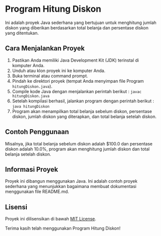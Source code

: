 # Program Hitung Diskon

Ini adalah proyek Java sederhana yang bertujuan untuk menghitung jumlah diskon yang diberikan berdasarkan total belanja dan persentase diskon yang ditentukan.

## Cara Menjalankan Proyek

1. Pastikan Anda memiliki Java Development Kit (JDK) terinstal di komputer Anda.
2. Unduh atau klon proyek ini ke komputer Anda.
3. Buka terminal atau command prompt.
4. Pindah ke direktori proyek (tempat Anda menyimpan file Program `hitungDiskon.java`).
5. Compile kode Java dengan menjalankan perintah berikut : `javac hitungDiskon.java`
6. Setelah kompilasi berhasil, jalankan program dengan perintah berikut : `java hitungDiskon`
7. Program akan menampilkan total belanja sebelum diskon, persentase diskon, jumlah diskon yang diterapkan, dan total belanja setelah diskon.

## Contoh Penggunaan

Misalnya, jika total belanja sebelum diskon adalah $100.0 dan persentase diskon adalah 10.0%, program akan menghitung jumlah diskon dan total belanja setelah diskon.

## Informasi Proyek

Proyek ini dibangun menggunakan Java. Ini adalah contoh proyek sederhana yang menunjukkan bagaimana membuat dokumentasi menggunakan file README.md.

## Lisensi

Proyek ini dilisensikan di bawah [MIT License](LICENSE).

Terima kasih telah menggunakan Program Hitung Diskon!
